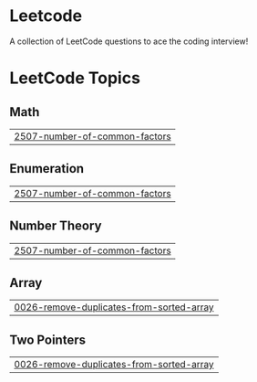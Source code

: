 # Leetcode
A collection of LeetCode questions to ace the coding interview! 

<!---LeetCode Topics Start-->
# LeetCode Topics
## Math
|  |
| ------- |
| [2507-number-of-common-factors](https://github.com/asadikarthik/Leetcode/tree/master/2507-number-of-common-factors) |
## Enumeration
|  |
| ------- |
| [2507-number-of-common-factors](https://github.com/asadikarthik/Leetcode/tree/master/2507-number-of-common-factors) |
## Number Theory
|  |
| ------- |
| [2507-number-of-common-factors](https://github.com/asadikarthik/Leetcode/tree/master/2507-number-of-common-factors) |
## Array
|  |
| ------- |
| [0026-remove-duplicates-from-sorted-array](https://github.com/asadikarthik/Leetcode/tree/master/0026-remove-duplicates-from-sorted-array) |
## Two Pointers
|  |
| ------- |
| [0026-remove-duplicates-from-sorted-array](https://github.com/asadikarthik/Leetcode/tree/master/0026-remove-duplicates-from-sorted-array) |
<!---LeetCode Topics End-->